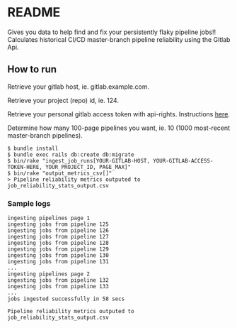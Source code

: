 # README

Gives you data to help find and fix your persistently flaky pipeline jobs!! Calculates historical CI/CD master-branch pipeline reliability using the Gitlab Api.

## How to run

Retrieve your gitlab host, ie. gitlab.example.com.

Retrieve your project (repo) id, ie. 124.

Retrieve your personal gitlab access token with api-rights. Instructions [here](https://docs.gitlab.com/ee/user/profile/personal_access_tokens.html).

Determine how many 100-page pipelines you want, ie. 10 (1000 most-recent master-branch pipelines).

```
$ bundle install
$ bundle exec rails db:create db:migrate
$ bin/rake "ingest_job_runs[YOUR-GITLAB-HOST, YOUR-GITLAB-ACCESS-TOKEN-HERE, YOUR_PROJECT_ID, PAGE_MAX]"
$ bin/rake "output_metrics_csv[]"
> Pipeline reliability metrics outputed to job_reliability_stats_output.csv
```

### Sample logs

```
ingesting pipelines page 1
ingesting jobs from pipeline 125
ingesting jobs from pipeline 126
ingesting jobs from pipeline 127
ingesting jobs from pipeline 128
ingesting jobs from pipeline 129
ingesting jobs from pipeline 130
ingesting jobs from pipeline 131
...
ingesting pipelines page 2
ingesting jobs from pipeline 132
ingesting jobs from pipeline 133
...
jobs ingested successfully in 58 secs

Pipeline reliability metrics outputed to job_reliability_stats_output.csv
```
